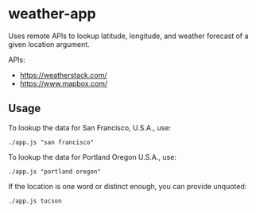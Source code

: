 # weather-app
Uses remote APIs to lookup latitude, longitude, and weather forecast of a given location argument.

APIs:
* https://weatherstack.com/
* https://www.mapbox.com/

## Usage
To lookup the data for San Francisco, U.S.A., use:

    ./app.js "san francisco"

To lookup the data for Portland Oregon U.S.A., use:

    ./app.js "portland oregon"

If the location is one word or distinct enough, you can provide unquoted:

    ./app.js tucson
